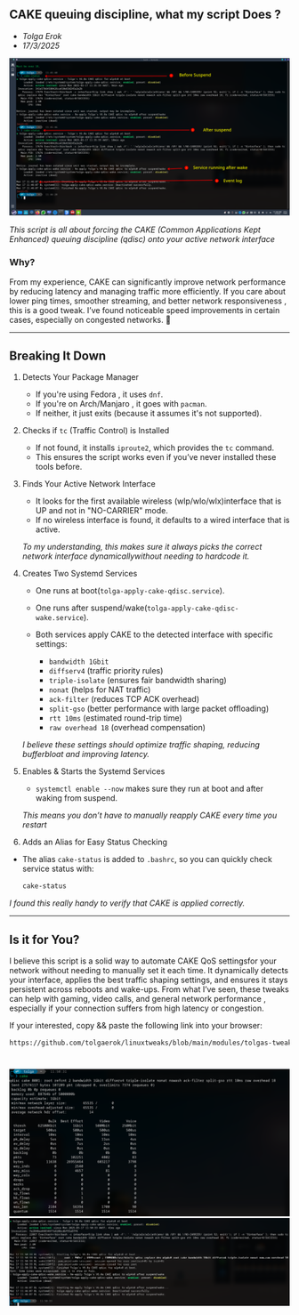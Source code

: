 ## CAKE queuing discipline, what my script Does ?

- *Tolga Erok*
- *17/3/2025*

![alt text](images/cake/cake-v6a.png)


*This script is all about  forcing the CAKE (Common Applications Kept Enhanced) queuing discipline (qdisc) onto your active network interface*  

###  Why? 
From my experience, CAKE can significantly improve network performance by reducing latency and managing traffic more efficiently. If you care about  lower ping times, smoother streaming, and better network responsiveness , this is a good tweak. I’ve found noticeable speed improvements in certain cases, especially on congested networks.   🚀

---

##  Breaking It Down 

1.  Detects Your Package Manager 
    - If you're using  Fedora , it uses `dnf`.  
    - If you're on  Arch/Manjaro , it goes with `pacman`.  
    - If neither, it just exits (because it assumes it's not supported).  

2.  Checks if `tc` (Traffic Control) is Installed 
    - If not found, it installs `iproute2`, which provides the `tc` command.  
    - This ensures the script works even if you’ve never installed these tools before.  

3.  Finds Your Active Network Interface 
    - It looks for the first available  wireless (wlp/wlo/wlx)interface that is UP and not in "NO-CARRIER" mode.  
    - If no wireless interface is found, it defaults to a wired interface that is active.  

    *To my understanding, this makes sure it always picks the  correct network interface dynamicallywithout needing to hardcode it.*  

4.  Creates Two Systemd Services 
    -  One runs at boot(`tolga-apply-cake-qdisc.service`).  
    -  One runs after suspend/wake(`tolga-apply-cake-qdisc-wake.service`).  

    - Both services apply CAKE to the detected interface with specific settings:
        - `bandwidth 1Gbit`
        - `diffserv4` (traffic priority rules)
        - `triple-isolate` (ensures fair bandwidth sharing)
        - `nonat` (helps for NAT traffic)
        - `ack-filter` (reduces TCP ACK overhead)
        - `split-gso` (better performance with large packet offloading)
        - `rtt 10ms` (estimated round-trip time)
        - `raw overhead 18` (overhead compensation)  

    *I believe these settings should optimize traffic shaping, reducing bufferbloat and improving latency.*

5.  Enables & Starts the Systemd Services 
    - `systemctl enable --now` makes sure they  run at boot and after waking from suspend. 
    
    *This means  you don’t have to manually reapply CAKE every time you restart* 

6.  Adds an Alias for Easy Status Checking 
   - The alias `cake-status` is added to `.bashrc`, so you can quickly check service status with:  
     
     ```bash
     cake-status
     ```

*I found this really handy to verify that CAKE is applied correctly.* 

---

##  Is it for You? 

I believe this script is a  solid way to automate CAKE QoS settingsfor your network without needing to manually set it each time. It dynamically detects your interface, applies the best traffic shaping settings, and ensures it stays persistent across reboots and wake-ups. From what I’ve seen, these tweaks can  help with gaming, video calls, and general network performance , especially if your connection suffers from high latency or congestion.  

If your interested, copy && paste the following link into your browser:

```bash
https://github.com/tolgaerok/linuxtweaks/blob/main/modules/tolgas-tweaks/CAKE/cake-V6-0a.sh
```

#
![alt text](images/cake/cake1.png) 
![alt text](images/cake/cake2.png)
